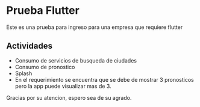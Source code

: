 # Prueba Flutter

Este es una prueba para ingreso para una empresa que requiere flutter

## Actividades

- Consumo de servicios de busqueda de ciudades
- Consumo de pronostico
- Splash
- En el requerimiento se encuentra que se debe de mostrar 3 pronosticos pero la app puede visualizar mas de 3.

Gracias por su atencion, espero sea de su agrado. 
